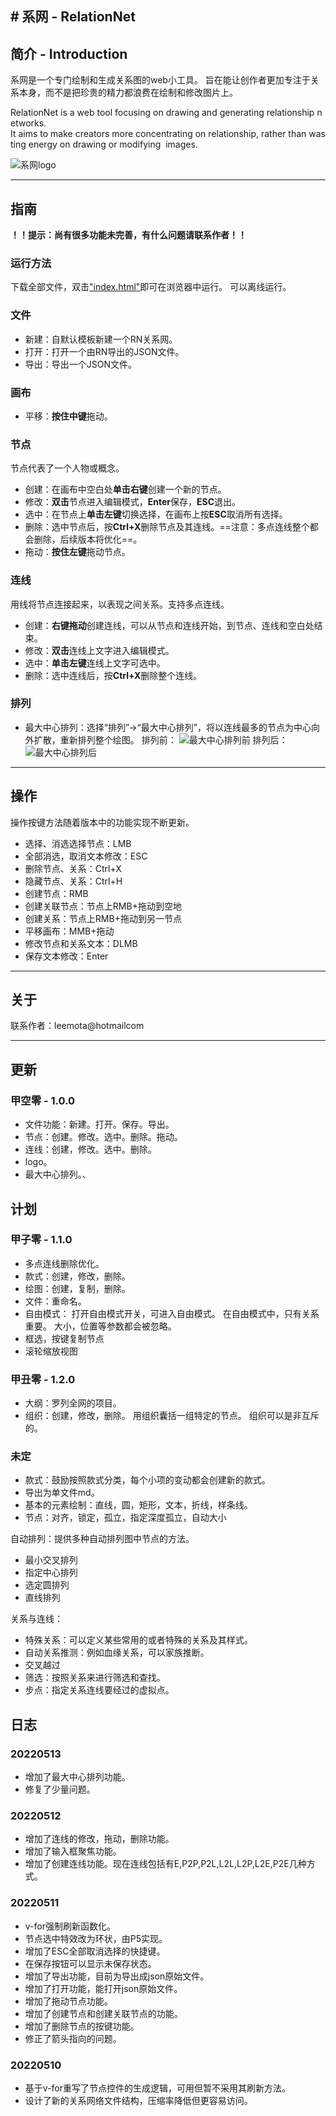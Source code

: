 # 系网 - RelationNet
---

## 简介 - Introduction 
系网是一个专门绘制和生成关系图的web小工具。
旨在能让创作者更加专注于关系本身，而不是把珍贵的精力都浪费在绘制和修改图片上。

RelationNet is a web tool focusing on drawing and generating relationship networks.
It aims to make creators more concentrating on relationship, rather than wasting energy on drawing or modifying  images.

![系网logo](./img//dsn20220512-系网logo.png)

---

## 指南
**！！提示：尚有很多功能未完善，有什么问题请联系作者！！**
### 运行方法
下载全部文件，双击["index.html"](index.html)即可在浏览器中运行。
可以离线运行。
### 文件
- 新建：自默认模板新建一个RN关系网。
- 打开：打开一个由RN导出的JSON文件。
- 导出：导出一个JSON文件。
### 画布
- 平移：**按住中键**拖动。
### 节点
节点代表了一个人物或概念。
- 创建：在画布中空白处**单击右键**创建一个新的节点。
- 修改：**双击**节点进入编辑模式，**Enter**保存，**ESC**退出。
- 选中：在节点上**单击左键**切换选择，在画布上按**ESC**取消所有选择。
- 删除：选中节点后，按**Ctrl+X**删除节点及其连线。==注意：多点连线整个都会删除，后续版本将优化==。
- 拖动：**按住左键**拖动节点。
### 连线
用线将节点连接起来，以表现之间关系。支持多点连线。
- 创建：**右键拖动**创建连线，可以从节点和连线开始，到节点、连线和空白处结束。
- 修改：**双击**连线上文字进入编辑模式。
- 选中：**单击左键**连线上文字可选中。
- 删除：选中连线后，按**Ctrl+X**删除整个连线。
### 排列
- 最大中心排列：选择“排列”→“最大中心排列”，将以连线最多的节点为中心向外扩散，重新排列整个绘图。
    排列前：
    ![最大中心排列前](./img//snp2022051301-最大中心排列前.png)
    排列后：
    ![最大中心排列后](./img//snp2022051302-最大中心排列后.png)

---

## 操作
操作按键方法随着版本中的功能实现不断更新。
- 选择、消选选择节点：LMB
- 全部消选，取消文本修改：ESC
- 删除节点、关系：Ctrl+X
- 隐藏节点、关系：Ctrl+H
- 创建节点：RMB
- 创建关联节点：节点上RMB+拖动到空地
- 创建关系：节点上RMB+拖动到另一节点
- 平移画布：MMB+拖动
- 修改节点和关系文本：DLMB
- 保存文本修改：Enter

---

## 关于
联系作者：leemota@hotmailcom

---

## 更新
### 甲空零 - 1.0.0
- 文件功能：新建。打开。保存。导出。
- 节点：创建。修改。选中。删除。拖动。
- 连线：创建，修改。选中。删除。
- logo。
- 最大中心排列。、

## 计划
### 甲子零 - 1.1.0
- 多点连线删除优化。
- 款式：创建，修改，删除。
- 绘图：创建，复制，删除。
- 文件：重命名。
- 自由模式：
    打开自由模式开关，可进入自由模式。
    在自由模式中，只有关系重要。
    大小，位置等参数都会被忽略。
- 框选，按键复制节点
- 滚轮缩放视图

### 甲丑零 - 1.2.0
- 大纲：罗列全网的项目。
- 组织：创建，修改，删除。
    用组织囊括一组特定的节点。
    组织可以是非互斥的。

### 未定
- 款式：鼓励按照款式分类，每个小项的变动都会创建新的款式。
- 导出为单文件md。
- 基本的元素绘制：直线，圆，矩形，文本，折线，样条线。
- 节点：对齐，锁定，孤立，指定深度孤立，自动大小

自动排列：提供多种自动排列图中节点的方法。
- 最小交叉排列
- 指定中心排列
- 选定圆排列
- 直线排列

关系与连线：
- 特殊关系：可以定义某些常用的或者特殊的关系及其样式。
- 自动关系推测：例如血缘关系，可以家族推断。
- 交叉越过
- 筛选：按照关系来进行筛选和查找。
- 步点：指定关系连线要经过的虚拟点。

## 日志
### 20220513
- 增加了最大中心排列功能。
- 修复了少量问题。
### 20220512
- 增加了连线的修改，拖动，删除功能。
- 增加了输入框聚焦功能。
- 增加了创建连线功能。现在连线包括有E,P2P,P2L,L2L,L2P,L2E,P2E几种方式。
### 20220511
- v-for强制刷新函数化。
- 节点选中特效改为环状，由P5实现。
- 增加了ESC全部取消选择的快捷键。
- 在保存按钮可以显示未保存状态。
- 增加了导出功能，目前为导出成json原始文件。
- 增加了打开功能，能打开json原始文件。
- 增加了拖动节点功能。
- 增加了创建节点和创建关联节点的功能。
- 增加了删除节点的按键功能。
- 修正了箭头指向的问题。
### 20220510
- 基于v-for重写了节点控件的生成逻辑，可用但暂不采用其刷新方法。
- 设计了新的关系网络文件结构，压缩率降低但更容易访问。

